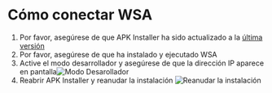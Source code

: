 # Cómo conectar WSA
1. Por favor, asegúrese de que APK Installer ha sido actualizado a la [última versión](https://github.com/Paving-Base/APK-Installer/releases "APK Installer")
2. Por favor, asegúrese de que ha instalado y ejecutado WSA
3. Active el modo desarrollador y asegúrese de que la dirección IP aparece en pantalla![Modo Desarollador](https://raw.githubusercontent.com/Paving-Base/APK-Installer/screenshots/Documents/Tutorials/How%20To%20Connect%20WSA/Images/Snipaste_2021-10-22_14-57-56.png)
4. Reabrir APK Installer y reanudar la instalación ![Reanudar la instalación](https://raw.githubusercontent.com/Paving-Base/APK-Installer/screenshots/Documents/Tutorials/How%20To%20Connect%20WSA/Images/Snipaste_2021-10-22_15-10-06.png)
